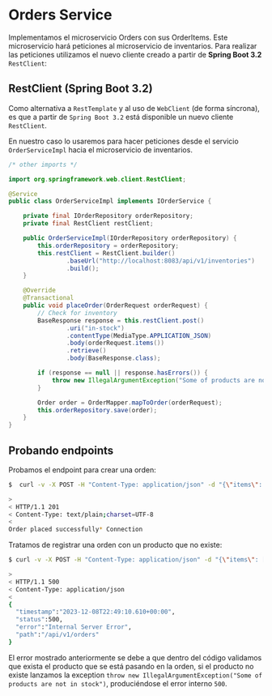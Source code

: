 # Orders Service

Implementamos el microservicio Orders con sus OrderItems. Este microservicio hará peticiones al microservicio de
inventarios. Para realizar las peticiones utilizamos el nuevo cliente creado a partir de **Spring Boot 3.2**
`RestClient`:

## RestClient (Spring Boot 3.2)

Como alternativa a `RestTemplate` y al uso de `WebClient` (de forma síncrona), es que a partir de `Spring Boot 3.2`
está disponible un nuevo cliente `RestClient`.

En nuestro caso lo usaremos para hacer peticiones desde el servicio `OrderServiceImpl` hacia el microservicio de
inventarios.

````java
/* other imports */

import org.springframework.web.client.RestClient;

@Service
public class OrderServiceImpl implements IOrderService {

    private final IOrderRepository orderRepository;
    private final RestClient restClient;

    public OrderServiceImpl(IOrderRepository orderRepository) {
        this.orderRepository = orderRepository;
        this.restClient = RestClient.builder()
                .baseUrl("http://localhost:8083/api/v1/inventories")
                .build();
    }

    @Override
    @Transactional
    public void placeOrder(OrderRequest orderRequest) {
        // Check for inventory
        BaseResponse response = this.restClient.post()
                .uri("in-stock")
                .contentType(MediaType.APPLICATION_JSON)
                .body(orderRequest.items())
                .retrieve()
                .body(BaseResponse.class);

        if (response == null || response.hasErrors()) {
            throw new IllegalArgumentException("Some of products are not in stock");
        }

        Order order = OrderMapper.mapToOrder(orderRequest);
        this.orderRepository.save(order);
    }
}
````

## Probando endpoints

Probamos el endpoint para crear una orden:

````bash
$  curl -v -X POST -H "Content-Type: application/json" -d "{\"items\": [{\"sku\": \"000001\", \"price\": 500, \"quantity\": 2}]}" http://localhost:8082/api/v1/orders

>
< HTTP/1.1 201
< Content-Type: text/plain;charset=UTF-8
<
Order placed successfully* Connection
````

Tratamos de registrar una orden con un producto que no existe:

````bash
$ curl -v -X POST -H "Content-Type: application/json" -d "{\"items\": [{\"sku\": \"000009\", \"price\": 500, \"quantity\": 2}]}" http://localhost:8082/api/v1/orders

>
< HTTP/1.1 500
< Content-Type: application/json
<
{
  "timestamp":"2023-12-08T22:49:10.610+00:00",
  "status":500,
  "error":"Internal Server Error",
  "path":"/api/v1/orders"
}
````

El error mostrado anteriormente se debe a que dentro del código validamos que exista el producto que se está pasando
en la orden, si el producto no existe lanzamos la exception
`throw new IllegalArgumentException("Some of products are not in stock")`, produciéndose el error interno `500`.
